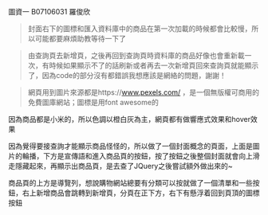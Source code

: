 圖資一 B07106031 羅俊欣

> 封面右下的圖標和匯入資料庫中的商品在第一次加載的時候都會比較慢，所以可能都要麻煩助教等待一下了

> 由查詢頁去新增頁，之後再回到查詢頁時資料庫的商品好像也會重新載一次，有時候如果顯示不了的話刷新或者再去一次新增頁回來查詢頁就能顯示了，因為code的部分沒有都錯誤我想應該是網絡的問題，謝謝！

> 網頁用到圖片來源都是https://www.pexels.com/ ，是一個無版權可商用的免費圖庫網站；圖標是用font awesome的


因為商品都是小米的，所以色調以橙白灰為主，網頁都有做響應式效果和hover效果

因為覺得要接查詢才能顯示商品怪怪的，所以做了一個封面概念的頁面，上面是圖片的輪播，下方是宣傳語和進入商品頁的按鈕，按了按鈕之後整個封面就會向上滑走隱藏起來，再顯示出商品頁，是去查了JQuery之後嘗試額外做出來的~

商品頁的上方是導覽列，想說購物網站總要有分類可以按就做了一個清單和一些按鈕，右上新增商品會跳轉到新增頁，分頁在正下方，右下有懸浮着回到頁頂的圖標按鈕
